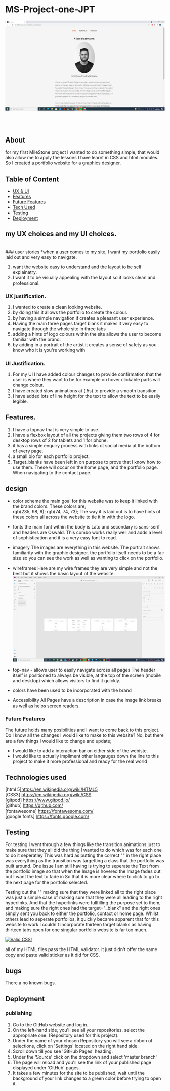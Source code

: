 # MS-Project-one-JPT

![](readme-screenshots/cw-designs-home.png)

<br>
<br>

## About

for my first MileStone project I wanted to do something simple, that would also allow me to apply the lessons I have learnt in CSS and html modules.
So I created a portfolio website for a graphics designer.

## Table of Content
* [ UX & UI](#my-ux-choices-and-my-ui-choices)
* [Features](#features)
* [Future Features](#future-features)
* [Tech Used](#technologies-used)
* [Testing](#testing)
* [Deployment](#deployment)




## my UX choices and my UI choices.
<br>
### user stories
*when a user comes to my site, I want my portfolio easily laid out and very easy to navigate. 

1. want the website easy to understand and the layout to be self explainatry.
2. I want it to be visually appealing with the layout so it looks clean and professional.

### UX justification. 
1. I wanted to create a clean looking website.
2. by doing this it allows the portfolio to create the colour.
3. by having a simple navigation it creates a pleasant user experience.
4. Having the main three pages target blank it makes it very easy to navigate through the whole site in three tabs
5. adding a hints of logo colours within the site allows the user to become familiar with the brand.
6. by adding in a portrait of the artist it creates a sense of safety as you know who it is you're working with

### UI Justification.
1. For my UI I have added colour changes to provide confirmation that the user is where they want to be for example on hover clickable parts will change colour.
2. I have created slow animations at (.5s) to provide a smooth transition.
3. I have added lots of line height for the text to allow the text to be easily legible. 

## Features.
1. I have a topnav that is very simple to use.
2. I have a flexbox layout of all the projects giving them two rows of 4 for desktop rows of 2 for tablets and 1 for phone.
3. it has a simple enquiry process with links ot social media at the bottom of every page.
4. a small bio for each portfolio project.  
5. Target_blanks have been left in on purpose to prove that I know how to use them. These will occur on the home page, and the portfolio page. When navigating to the contact page.

## design

* color scheme 
the main goal for this website was to keep it linked with the brand colors. These colors are;<br>
rgb(235, 98, 9);
rgb(74, 74, 73);
The way it is laid out is to have hints of these colors all across the website to tie it in with the logo.

* fonts
the main font within the body is Lato and secondary is sans-serif and headers are Oswald. 
This combo works really well and adds a level of sophistication and it is a very easy font to read.

* imagery
The images are everything in this website. The portrait shows familiarity with the graphic designer.
the portfolio itself needs to be a fair size so you can see the work as well as wanting to click on the portfolio.

* wireframes
Here are my wire frames they are very simple and not the best but it shows the basic layout of the website.
![](readme-screenshots/wireframe-screenshot.png)


* top-nav - allows user to easily navigate across all pages
The header itself is positioned to always be visible, at the top of the screen (mobile and desktop) which allows visitors to find it quickly.

* colors have been used to be incorporated with the brand 

* Accessibility
All Pages have a description in case the image link breaks as well as helps screen readers.
### Future Features

The future holds many posibilities and I want to come back to this project. Do I know all the changes I would like to make to this website? No, but there are a few things
I would like to change and update;
 
 * I would like to add a interaction bar on either side of the webiste. 
 * I would like to actually impliment other langauges down the line to this project to make it more professional and ready for the real world

## Technologies used

[html 5]<https://en.wikipedia.org/wiki/HTML5>
<br>
[CSS3] <https://en.wikipedia.org/wiki/CSS>
<br>
[gitpod] <https://www.gitpod.io/>
<br>
[github] <https://github.com/>
<br>
[fontawesome] <https://fontawesome.com/>
<br>
[google fonts] <https://fonts.google.com/>

## Testing

For testing I went through a few things like the transition animations just to make sure that they all did the thing I wanted to do which was for each one to do it seperatley
This was hard as putting the correct "</div>" in the right place was everything as the transition was targetting a class that the portfolio was built around.
One issue I am still having is trying to seperate the Text from the portfolio image so that when the Image is hovered the Image fades out but I want the text to fade in
So that it is more clear where to click to go to the next page for the portfolio selected.

Testing out the "<a>" making sure that they were linked all to the right place was just a simple case of making sure that they were all leading to the right hyperlinks.
And that the hyperlinks were fullfilling the purpose set to them, and making sure the right ones had the target="_blank" and the right ones simply sent you back to either
 the portfolio, contact or home page. Whilst others lead to seperate portfolios, it quickly became apparent that for this website to work I couldn't incorporate thirteen target 
 blanks as having thirteen tabs open for one singular portfolio website is far too much.
 <p>
    <a href="http://jigsaw.w3.org/css-validator/check/referer">
        <img style="border:0;width:88px;height:31px"
            src="http://jigsaw.w3.org/css-validator/images/vcss"
            alt="Valid CSS!" />
    </a>
</p>
 all of my HTML files pass the HTML validator. it just didn't offer the same copy and paste valid sticker as it did for CSS.
 
 ## bugs
 There a no known bugs.
 
 ## Deployment 
 ### publishing
 1. Go to the GitHub website and log in.
 2. On the left-hand side, you'll see all your repositories, select the appropriate one. (Repository used for this project).
 3. Under the name of your chosen Repository you will see a ribbon of selections, click on 'Settings' located on the right hand side.
 4. Scroll down till you see 'GitHub Pages' heading. 
 5. Under the 'Source' click on the dropdown and select 'master branch' 
 6. The page will reload and you'll see the link of your published page displayed under 'GitHub' pages. 
 7. It takes a few minutes for the site to be published, wait until the background of your link changes to a green color before trying to open it.
 
 



